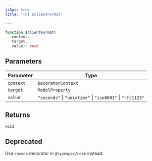 ```yaml
---
jsApi: true
title: "[F] $clientFormat"

---
```

```ts
function $clientFormat(
   context, 
   target, 
   value): void
```

## Parameters

| Parameter | Type |
| ------ | ------ |
| `context` | `DecoratorContext` |
| `target` | `ModelProperty` |
| `value` | `"seconds"` \| `"unixtime"` \| `"iso8601"` \| `"rfc1123"` |

## Returns

`void`

## Deprecated

Use `encode` decorator in `@typespec/core` instead.
